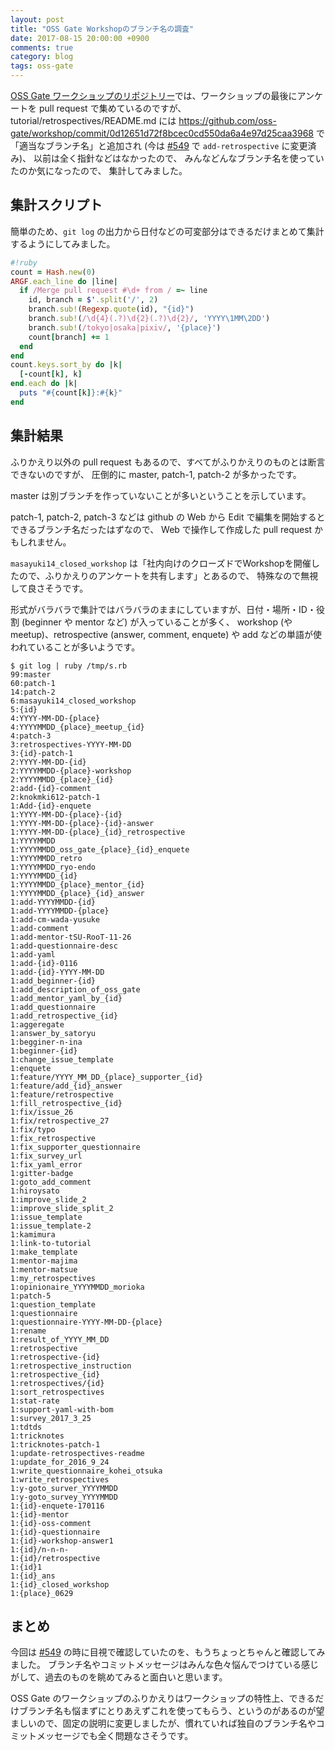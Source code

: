 ```yaml
---
layout: post
title: "OSS Gate Workshopのブランチ名の調査"
date: 2017-08-15 20:00:00 +0900
comments: true
category: blog
tags: oss-gate
---
```

[OSS Gate ワークショップのリポジトリー](https://github.com/oss-gate/workshop)では、ワークショップの最後にアンケートを pull request で集めているのですが、
tutorial/retrospectives/README.md には <https://github.com/oss-gate/workshop/commit/0d12651d72f8bcec0cd550da6a4e97d25caa3968> で「適当なブランチ名」と追加され (今は [#549](https://github.com/oss-gate/workshop/pull/549) で `add-retrospective` に変更済み)、
以前は全く指針などはなかったので、
みんなどんなブランチ名を使っていたのか気になったので、
集計してみました。

<!--more-->

## 集計スクリプト

簡単のため、`git log` の出力から日付などの可変部分はできるだけまとめて集計するようにしてみました。

```ruby
#!ruby
count = Hash.new(0)
ARGF.each_line do |line|
  if /Merge pull request #\d+ from / =~ line
    id, branch = $'.split('/', 2)
    branch.sub!(Regexp.quote(id), "{id}")
    branch.sub!(/\d{4}(.?)\d{2}(.?)\d{2}/, 'YYYY\1MM\2DD')
    branch.sub!(/tokyo|osaka|pixiv/, '{place}')
    count[branch] += 1
  end
end
count.keys.sort_by do |k|
  [-count[k], k]
end.each do |k|
  puts "#{count[k]}:#{k}"
end
```

## 集計結果

ふりかえり以外の pull request もあるので、すべてがふりかえりのものとは断言できないのですが、
圧倒的に master, patch-1, patch-2 が多かったです。

master は別ブランチを作っていないことが多いということを示しています。

patch-1, patch-2, patch-3 などは github の Web から Edit で編集を開始するとできるブランチ名だったはずなので、
Web で操作して作成した pull request かもしれません。

`masayuki14_closed_workshop` は「社内向けのクローズドでWorkshopを開催したので、ふりかえりのアンケートを共有します」とあるので、
特殊なので無視して良さそうです。

形式がバラバラで集計ではバラバラのままにしていますが、日付・場所・ID・役割 (beginner や mentor など) が入っていることが多く、
workshop (や meetup)、retrospective (answer, comment, enquete) や add などの単語が使われていることが多いようです。

```console
$ git log | ruby /tmp/s.rb
99:master
60:patch-1
14:patch-2
6:masayuki14_closed_workshop
5:{id}
4:YYYY-MM-DD-{place}
4:YYYYMMDD_{place}_meetup_{id}
4:patch-3
3:retrospectives-YYYY-MM-DD
3:{id}-patch-1
2:YYYY-MM-DD-{id}
2:YYYYMMDD-{place}-workshop
2:YYYYMMDD_{place}_{id}
2:add-{id}-comment
2:knokmki612-patch-1
1:Add-{id}-enquete
1:YYYY-MM-DD-{place}-{id}
1:YYYY-MM-DD-{place}-{id}-answer
1:YYYY-MM-DD-{place}_{id}_retrospective
1:YYYYMMDD
1:YYYYMMDD_oss_gate_{place}_{id}_enquete
1:YYYYMMDD_retro
1:YYYYMMDD_ryo-endo
1:YYYYMMDD_{id}
1:YYYYMMDD_{place}_mentor_{id}
1:YYYYMMDD_{place}_{id}_answer
1:add-YYYYMMDD-{id}
1:add-YYYYMMDD-{place}
1:add-cm-wada-yusuke
1:add-comment
1:add-mentor-tSU-RooT-11-26
1:add-questionnaire-desc
1:add-yaml
1:add-{id}-0116
1:add-{id}-YYYY-MM-DD
1:add_beginner-{id}
1:add_description_of_oss_gate
1:add_mentor_yaml_by_{id}
1:add_questionnaire
1:add_retrospective_{id}
1:aggeregate
1:answer_by_satoryu
1:begginer-n-ina
1:beginner-{id}
1:change_issue_template
1:enquete
1:feature/YYYY_MM_DD_{place}_supporter_{id}
1:feature/add_{id}_answer
1:feature/retrospective
1:fill_retrospective_{id}
1:fix/issue_26
1:fix/retrospective_27
1:fix/typo
1:fix_retrospective
1:fix_supporter_questionnaire
1:fix_survey_url
1:fix_yaml_error
1:gitter-badge
1:goto_add_comment
1:hiroysato
1:improve_slide_2
1:improve_slide_split_2
1:issue_template
1:issue_template-2
1:kamimura
1:link-to-tutorial
1:make_template
1:mentor-majima
1:mentor-matsue
1:my_retrospectives
1:opinionaire_YYYYMMDD_morioka
1:patch-5
1:question_template
1:questionnaire
1:questionnaire-YYYY-MM-DD-{place}
1:rename
1:result_of_YYYY_MM_DD
1:retrospective
1:retrospective-{id}
1:retrospective_instruction
1:retrospective_{id}
1:retrospectives/{id}
1:sort_retrospectives
1:stat-rate
1:support-yaml-with-bom
1:survey_2017_3_25
1:tdtds
1:tricknotes
1:tricknotes-patch-1
1:update-retrospectives-readme
1:update_for_2016_9_24
1:write_questionnaire_kohei_otsuka
1:write_retrospectives
1:y-goto_surver_YYYYMMDD
1:y-goto_survey_YYYYMMDD
1:{id}-enquete-170116
1:{id}-mentor
1:{id}-oss-comment
1:{id}-questionnaire
1:{id}-workshop-answer1
1:{id}/n-n-n-
1:{id}/retrospective
1:{id}1
1:{id}_ans
1:{id}_closed_workshop
1:{place}_0629
```

## まとめ

今回は [#549](https://github.com/oss-gate/workshop/pull/549) の時に目視で確認していたのを、もうちょっとちゃんと確認してみました。
ブランチ名やコミットメッセージはみんな色々悩んでつけている感じがして、過去のものを眺めてみると面白いと思います。

OSS Gate のワークショップのふりかえりはワークショップの特性上、できるだけブランチ名も悩まずにとりあえずこれを使ってもらう、というのがあるのが望ましいので、固定の説明に変更しましたが、慣れていれば独自のブランチ名やコミットメッセージでも全く問題なさそうです。

